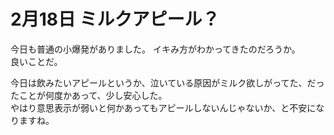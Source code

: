 # 2月18日 ミルクアピール？

今日も普通の小爆発がありました。
イキみ方がわかってきたのだろうか。  
良いことだ。

今日は飲みたいアピールというか、泣いている原因がミルク欲しがってた、だったことが何度かあって、少し安心した。  
やはり意思表示が弱いと何かあってもアピールしないんじゃないか、と不安になりますね。